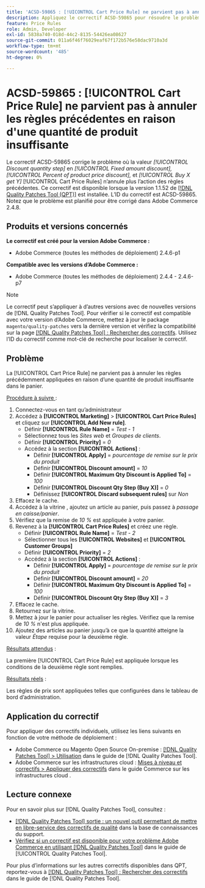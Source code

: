 ```yaml
---
title: 'ACSD-59865 : [!UICONTROL Cart Price Rule] ne parvient pas à annuler les règles précédentes en raison d''une quantité de produit insuffisante'
description: Appliquez le correctif ACSD-59865 pour résoudre le problème d’Adobe Commerce où la valeur *l’étape de quantité de remise* dans *la remise de montant fixe*,* *le pourcentage de la remise sur le prix du produit* et *l’achat X obtient Y* [!UICONTROL Cart Price Rules] n’annule plus l’action des règles précédentes.
feature: Price Rules
role: Admin, Developer
exl-id: 5838a740-018d-44c2-8135-54426ea08627
source-git-commit: 011a6f46f76029eaf67f172b576e58dac9710a3d
workflow-type: tm+mt
source-wordcount: '485'
ht-degree: 0%

---
```


# ACSD-59865 : [!UICONTROL Cart Price Rule] ne parvient pas à annuler les règles précédentes en raison d&#39;une quantité de produit insuffisante

Le correctif ACSD-59865 corrige le problème où la valeur *[!UICONTROL Discount quantity step]* en *[!UICONTROL Fixed amount discount],* *[!UICONTROL Percent of product price discount],* et *[!UICONTROL Buy X get Y]* [!UICONTROL Cart Price Rules] n’annule plus l’action des règles précédentes. Ce correctif est disponible lorsque la version 1.1.52 de [[!DNL Quality Patches Tool (QPT)]](https://experienceleague.adobe.com/en/docs/commerce-operations/tools/quality-patches-tool/quality-patches-tool-to-self-serve-quality-patches) est installée. L’ID du correctif est ACSD-59865. Notez que le problème est planifié pour être corrigé dans Adobe Commerce 2.4.8.

## Produits et versions concernés

**Le correctif est créé pour la version Adobe Commerce :**

* Adobe Commerce (toutes les méthodes de déploiement) 2.4.6-p1

**Compatible avec les versions d’Adobe Commerce :**

* Adobe Commerce (toutes les méthodes de déploiement) 2.4.4 - 2.4.6-p7

>[!NOTE]
>
>Le correctif peut s’appliquer à d’autres versions avec de nouvelles versions de [!DNL Quality Patches Tool]. Pour vérifier si le correctif est compatible avec votre version d’Adobe Commerce, mettez à jour le package `magento/quality-patches` vers la dernière version et vérifiez la compatibilité sur la page [[!DNL Quality Patches Tool] : Rechercher des correctifs](https://experienceleague.adobe.com/tools/commerce-quality-patches/index.html). Utilisez l’ID du correctif comme mot-clé de recherche pour localiser le correctif.

## Problème

La [!UICONTROL Cart Price Rule] ne parvient pas à annuler les règles précédemment appliquées en raison d’une quantité de produit insuffisante dans le panier.

<u>Procédure à suivre </u> :

1. Connectez-vous en tant qu’administrateur
1. Accédez à **[!UICONTROL Marketing]** > **[!UICONTROL Cart Price Rules]** et cliquez sur **[!UICONTROL Add New rule]**.
   * Définir **[!UICONTROL Rule Name]** = *Test - 1*
   * Sélectionnez tous les *Sites web* et *Groupes de clients*.
   * Définir **[!UICONTROL Priority]** = *0*
   * Accédez à la section **[!UICONTROL Actions]** :
      * Définir **[!UICONTROL Apply]** = *pourcentage de remise sur le prix du produit*
      * Définir **[!UICONTROL Discount amount]** = *10*
      * Définir **[!UICONTROL Maximum Qty Discount is Applied To]** = *100*
      * Définir **[!UICONTROL Discount Qty Step (Buy X)]** = *0*
      * Définissez **[!UICONTROL Discard subsequent rules]** sur *Non*
1. Effacez le cache.
1. Accédez à la vitrine , ajoutez un article au panier, puis passez à *passage en caisse/panier*.
1. Vérifiez que la remise de *10 %* est appliquée à votre panier.
1. Revenez à la **[!UICONTROL Cart Price Rules]** et créez une règle.
   * Définir **[!UICONTROL Rule Name]** = *Test - 2*
   * Sélectionner tous les **[!UICONTROL Websites]** et **[!UICONTROL Customer Groups]**
   * Définir **[!UICONTROL Priority]** = *2*
   * Accédez à la section **[!UICONTROL Actions]** :
      * Définir **[!UICONTROL Apply]** = *pourcentage de remise sur le prix du produit*
      * Définir **[!UICONTROL Discount amount]** = *20*
      * Définir **[!UICONTROL Maximum Qty Discount is Applied To]** = *100*
      * Définir **[!UICONTROL Discount Qty Step (Buy X)]** = *3*
1. Effacez le cache.
1. Retournez sur la vitrine.
1. Mettez à jour le panier pour actualiser les règles. Vérifiez que la remise de *10 %* n&#39;est plus appliquée.
1. Ajoutez des articles au panier jusqu’à ce que la quantité atteigne la valeur *Étape* requise pour la deuxième règle.

<u>Résultats attendus</u> :

La première [!UICONTROL Cart Price Rule] est appliquée lorsque les conditions de la deuxième règle sont remplies.

<u>Résultats réels</u> :

Les règles de prix sont appliquées telles que configurées dans le tableau de bord d’administration.

## Application du correctif

Pour appliquer des correctifs individuels, utilisez les liens suivants en fonction de votre méthode de déploiement :

* Adobe Commerce ou Magento Open Source On-premise : [[!DNL Quality Patches Tool] > Utilisation](/help/tools/quality-patches-tool/usage.md) dans le guide de [!DNL Quality Patches Tool].
* Adobe Commerce sur les infrastructures cloud : [Mises à niveau et correctifs > Appliquer des correctifs](https://experienceleague.adobe.com/docs/commerce-cloud-service/user-guide/develop/upgrade/apply-patches.html) dans le guide Commerce sur les infrastructures cloud .

## Lecture connexe

Pour en savoir plus sur [!DNL Quality Patches Tool], consultez :

* [[!DNL Quality Patches Tool] sortie : un nouvel outil permettant de mettre en libre-service des correctifs de qualité](https://experienceleague.adobe.com/en/docs/commerce-operations/tools/quality-patches-tool/quality-patches-tool-to-self-serve-quality-patches) dans la base de connaissances du support.
* [Vérifiez si un correctif est disponible pour votre problème Adobe Commerce en utilisant [!DNL Quality Patches Tool]](/help/tools/quality-patches-tool/patches-available-in-qpt/check-patch-for-magento-issue-with-magento-quality-patches.md) dans le guide de [!UICONTROL Quality Patches Tool].

Pour plus d’informations sur les autres correctifs disponibles dans QPT, reportez-vous à [[!DNL Quality Patches Tool] : Rechercher des correctifs](https://experienceleague.adobe.com/tools/commerce-quality-patches/index.html) dans le guide de [!DNL Quality Patches Tool].
